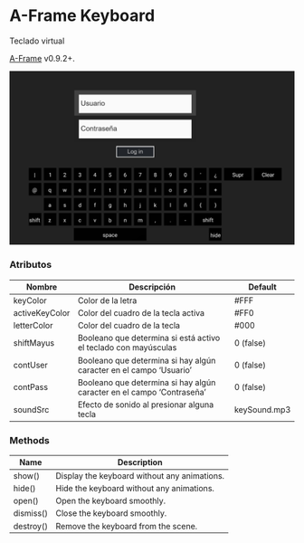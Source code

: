 # A-Frame Keyboard

Teclado virtual

[A-Frame](https://aframe.io/) v0.9.2+.

![](static/screenshot.png)

### Atributos

| Nombre | Descripción | Default |
| --- | --- | --- | 
| keyColor | Color de la letra | #FFF |
| activeKeyColor | Color del cuadro de la tecla activa | #FF0 |
| letterColor | Color del cuadro de la tecla | #000 |
| shiftMayus | Booleano que determina si está activo el teclado con mayúsculas | 0 (false) |
| contUser | Booleano que determina si hay algún caracter en el campo ‘Usuario’ | 0 (false) |
| contPass | Booleano que determina si hay algún caracter en el campo ‘Contraseña’ | 0 (false) |
| soundSrc | Efecto de sonido al presionar alguna tecla | keySound.mp3 |

### Methods

| Name | Description |
| --- | --- |
| show() | Display the keyboard without any animations. |
| hide() | Hide the keyboard without any animations. |
| open() | Open the keyboard smoothly. |
| dismiss() | Close the keyboard smoothly. |
| destroy() | Remove the keyboard from the scene. |
